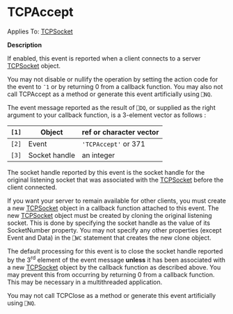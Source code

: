 




<h1 class="heading"><span class="name">TCPAccept</span></h1>

Applies To: [TCPSocket](../a-z/tcpsocket.md)


**Description**


If enabled, this event is reported when a client connects to a server [TCPSocket](../a-z/tcpsocket.md) object.



You may not disable or nullify the operation by setting the action code for the event to `¯1` or by returning 0 from a callback function. You may also not call TCPAccept as a method or generate this event artificially using `⎕NQ`.



The event message reported as the result of `⎕DQ`, or supplied as the right argument to your callback function, is a 3-element vector as follows :


| `[1]` | Object | ref or character vector |
| --- | --- | ---  |
| `[2]` | Event | `'TCPAccept'` or 371 |
| `[3]` | Socket handle | an integer |



The socket handle reported by this event is the socket handle for the original listening socket that was associated with the [TCPSocket](../a-z/tcpsocket.md) before the client connected.


If you want your server to remain available for other clients, you must create a new [TCPSocket](../a-z/tcpsocket.md) object in a callback function attached to this event. The new [TCPSocket](../a-z/tcpsocket.md) object must be created by cloning the original listening socket. This is done by specifying the socket handle as the value of its SocketNumber property. You may not specify any other properties (except Event and Data) in the `⎕WC` statement that creates the new clone object.


The default processing for this event is to close the socket handle reported by the 3<sup>rd</sup> element of the event message **unless** it has been associated with a new [TCPSocket](../a-z/tcpsocket.md) object by the callback function as described above. You may prevent this from occurring by returning 0 from a callback function. This may be necessary in a multithreaded application.


You may not call TCPClose as a method or generate this event artificially using `⎕NQ`.


